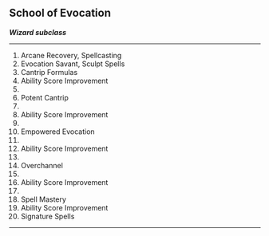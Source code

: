 ﻿## School of Evocation

***Wizard subclass***

___
1. Arcane Recovery, Spellcasting
2. Evocation Savant, Sculpt Spells
3. Cantrip Formulas
4. Ability Score Improvement
5.  
6. Potent Cantrip
7.  
8. Ability Score Improvement
9.  
10. Empowered Evocation
11.  
12. Ability Score Improvement
13.  
14. Overchannel
15.  
16. Ability Score Improvement
17.  
18. Spell Mastery
19. Ability Score Improvement
20. Signature Spells

---
